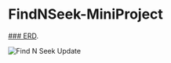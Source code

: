 # FindNSeek-MiniProject

[### ERD](https://lucid.app/lucidchart/7d2520c7-57c8-4b63-a8f4-83c51fed858f/edit?viewport_loc=-2923%2C-2859%2C11082%2C5042%2C0_0&invitationId=inv_f1fe26c2-4691-402a-b714-395326c1e371 "The best search engine for privacy").

![Find N Seek Update](https://github.com/anzalass/FindNSeek-MiniProject/assets/109114576/406bbd8a-1b57-4152-9ea9-918e32f3b937)


